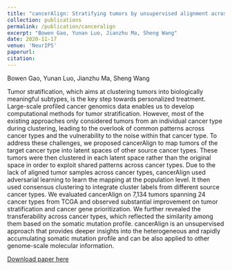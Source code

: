 ```yaml
---
title: "cancerAlign: Stratifying tumors by unsupervised alignment across cancer types"
collection: publications
permalink: /publication/canceralign
excerpt: "Bowen Gao, Yunan Luo, Jianzhu Ma, Sheng Wang"
date: 2020-11-17
venue: 'NeurIPS'
paperurl: 
citation: 
---
```


Bowen Gao, Yunan Luo, Jianzhu Ma, Sheng Wang

Tumor stratification, which aims at clustering tumors into biologically meaningful subtypes, is the key step
towards personalized treatment. Large-scale profiled cancer genomics data enables us to develop computational
methods for tumor stratification. However, most of the existing approaches only considered tumors from an
individual cancer type during clustering, leading to the overlook of common patterns across cancer types and
the vulnerability to the noise within that cancer type. To address these challenges, we proposed cancerAlign to
map tumors of the target cancer type into latent spaces of other source cancer types. These tumors were then
clustered in each latent space rather than the original space in order to exploit shared patterns across cancer
types. Due to the lack of aligned tumor samples across cancer types, cancerAlign used adversarial learning to
learn the mapping at the population level. It then used consensus clustering to integrate cluster labels from
different source cancer types. We evaluated cancerAlign on 7,134 tumors spanning 24 cancer types from TCGA
and observed substantial improvement on tumor stratification and cancer gene prioritization. We further
revealed the transferability across cancer types, which reflected the similarity among them based on the somatic
mutation profile. cancerAlign is an unsupervised approach that provides deeper insights into the heterogeneous
and rapidly accumulating somatic mutation profile and can be also applied to other genome-scale molecular
information.

[Download paper here](https://www.biorxiv.org/content/10.1101/2020.11.17.387860v1.full.pdf)

